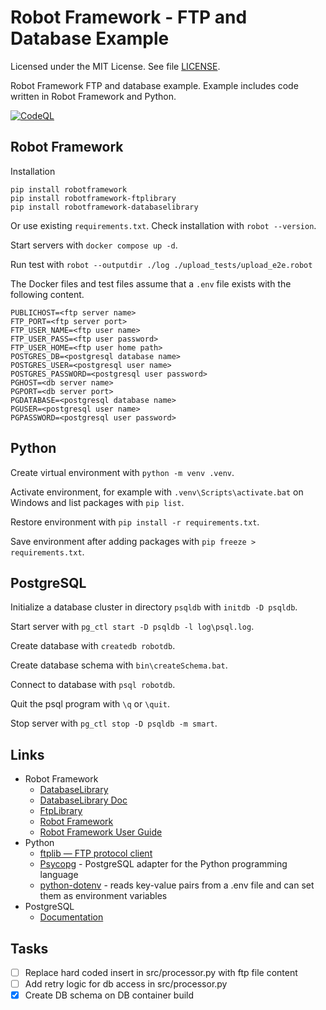 # Robot Framework - FTP and Database Example

Licensed under the MIT License. See file [LICENSE](./LICENSE).

Robot Framework FTP and database example. Example includes code written in Robot Framework and Python.

[![CodeQL](https://github.com/mneiferbag/robot-ftp-db/actions/workflows/codeql-analysis.yml/badge.svg)](https://github.com/mneiferbag/robot-ftp-db/actions/workflows/codeql-analysis.yml)

## Robot Framework

Installation

    pip install robotframework
    pip install robotframework-ftplibrary
    pip install robotframework-databaselibrary

Or use existing `requirements.txt`. Check installation with `robot --version`.

Start servers with `docker compose up -d`.

Run test with `robot --outputdir ./log ./upload_tests/upload_e2e.robot`

The Docker files and test files assume that a `.env` file exists with the following content.

    PUBLICHOST=<ftp server name>
    FTP_PORT=<ftp server port>
    FTP_USER_NAME=<ftp user name>
    FTP_USER_PASS=<ftp user password>
    FTP_USER_HOME=<ftp user home path>
    POSTGRES_DB=<postgresql database name>
    POSTGRES_USER=<postgresql user name>
    POSTGRES_PASSWORD=<postgresql user password>
    PGHOST=<db server name>
    PGPORT=<db server port>
    PGDATABASE=<postgresql database name>
    PGUSER=<postgresql user name>
    PGPASSWORD=<postgresql user password>

## Python

Create virtual environment with `python -m venv .venv`.

Activate environment, for example with `.venv\Scripts\activate.bat` on Windows and list packages with `pip list`.

Restore environment with `pip install -r requirements.txt`.

Save environment after adding packages with `pip freeze > requirements.txt`.

## PostgreSQL

Initialize a database cluster in directory `psqldb` with `initdb -D psqldb`.

Start server with `pg_ctl start -D psqldb -l log\psql.log`.

Create database with `createdb robotdb`.

Create database schema with `bin\createSchema.bat`.

Connect to database with `psql robotdb`.

Quit the psql program with `\q` or `\quit`.

Stop server with `pg_ctl stop -D psqldb -m smart`.

## Links

- Robot Framework
  - [DatabaseLibrary](https://github.com/franz-see/Robotframework-Database-Library)
  - [DatabaseLibrary Doc](https://franz-see.github.io/Robotframework-Database-Library/api/0.5/DatabaseLibrary.html)
  - [FtpLibrary](https://kowalpy.github.io/Robot-Framework-FTP-Library/FtpLibrary.html)
  - [Robot Framework](https://robotframework.org/)
  - [Robot Framework User Guide](https://robotframework.org/robotframework/latest/RobotFrameworkUserGuide.html)
- Python
  - [ftplib — FTP protocol client](https://docs.python.org/3/library/ftplib.html)
  - [Psycopg](https://www.psycopg.org/) - PostgreSQL adapter for the Python programming language
  - [python-dotenv](https://github.com/theskumar/python-dotenv) - reads key-value pairs from a .env file and can set them as environment variables
- PostgreSQL
  - [Documentation](https://www.postgresql.org/docs/)

## Tasks

- [ ] Replace hard coded insert in src/processor.py with ftp file content
- [ ] Add retry logic for db access in src/processor.py
- [X] Create DB schema on DB container build
